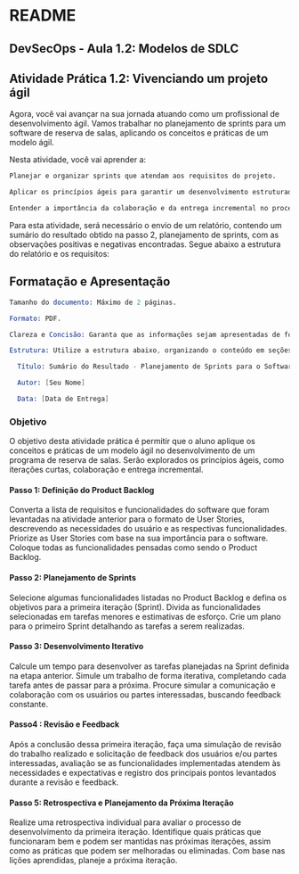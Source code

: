 # README

## DevSecOps - Aula 1.2: Modelos de SDLC

## Atividade Prática 1.2: Vivenciando um projeto ágil

Agora, você vai avançar na sua jornada atuando como um profissional de desenvolvimento ágil. Vamos trabalhar no planejamento de sprints para um software de reserva de salas, aplicando os conceitos e práticas de um modelo ágil.

Nesta atividade, você vai aprender a:

```s
Planejar e organizar sprints que atendam aos requisitos do projeto.

Aplicar os princípios ágeis para garantir um desenvolvimento estruturado e eficaz.

Entender a importância da colaboração e da entrega incremental no processo de desenvolvimento ágil.
```

Para esta atividade, será necessário o envio de um relatório, contendo um sumário do resultado obtido na passo 2, planejamento de sprints, com as observações positivas e negativas encontradas. Segue abaixo a estrutura do relatório e os requisitos:

## Formatação e Apresentação

```s
Tamanho do documento: Máximo de 2 páginas.

Formato: PDF.

Clareza e Concisão: Garanta que as informações sejam apresentadas de forma clara e concisa, evitando excesso de detalhes desnecessários.

Estrutura: Utilize a estrutura abaixo, organizando o conteúdo em seções claras e distintas.

  Título: Sumário do Resultado - Planejamento de Sprints para o Software de Reserva de Salas

  Autor: [Seu Nome]

  Data: [Data de Entrega]

```

### Objetivo

O objetivo desta atividade prática é permitir que o aluno aplique os conceitos e práticas de um modelo ágil no desenvolvimento de um programa de reserva de salas. Serão explorados os princípios ágeis, como iterações curtas, colaboração e entrega incremental.

#### Passo 1: Definição do Product Backlog

Converta a lista de requisitos e funcionalidades do software que foram levantadas na atividade anterior para o formato de User Stories, descrevendo as necessidades do usuário e as respectivas funcionalidades. Priorize as User Stories com base na sua importância para o software. Coloque todas as funcionalidades pensadas como sendo o Product Backlog.

#### Passo 2: Planejamento de Sprints

Selecione algumas funcionalidades listadas no Product Backlog e defina os objetivos para a primeira iteração (Sprint). Divida as funcionalidades selecionadas em tarefas menores e estimativas de esforço. Crie um plano para o primeiro Sprint detalhando as tarefas a serem realizadas.

#### Passo 3: Desenvolvimento Iterativo

Calcule um tempo para desenvolver as tarefas planejadas na Sprint definida na etapa anterior. Simule um trabalho de forma iterativa, completando cada tarefa antes de passar para a próxima. Procure simular a comunicação e colaboração com os usuários ou partes interessadas, buscando feedback constante.

#### Passo4 : Revisão e Feedback

Após a conclusão dessa primeira iteração, faça uma simulação de revisão do trabalho realizado e solicitação de feedback dos usuários e/ou partes interessadas, avaliação se as funcionalidades implementadas atendem às necessidades e expectativas e registro dos principais pontos levantados durante a revisão e feedback.

#### Passo 5: Retrospectiva e Planejamento da Próxima Iteração

Realize uma retrospectiva individual para avaliar o processo de desenvolvimento da primeira iteração. Identifique quais práticas que funcionaram bem e podem ser mantidas nas próximas iterações, assim como as práticas que podem ser melhoradas ou eliminadas. Com base nas lições aprendidas, planeje a próxima iteração.
